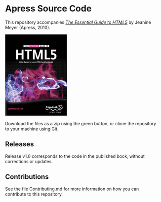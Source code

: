 # Apress Source Code

This repository accompanies [*The Essential Guide to HTML5*](http://www.apress.com/9781430233831) by Jeanine Meyer (Apress, 2010).

![Cover image](9781430233831.jpg)

Download the files as a zip using the green button, or clone the repository to your machine using Git.

## Releases

Release v1.0 corresponds to the code in the published book, without corrections or updates.

## Contributions

See the file Contributing.md for more information on how you can contribute to this repository.
